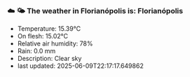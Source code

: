 ### ☁️ 🌤️  The weather in Florianópolis is: Florianópolis

- Temperature: 15.39°C
- On flesh: 15.02°C
- Relative air humidity: 78%
- Rain: 0.0 mm
- Description: Clear sky
- last updated: 2025-06-09T22:17:17.649862
